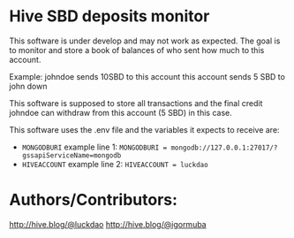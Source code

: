 # Hive SBD deposits monitor

This software is under develop and may not work as expected.
The goal is to monitor and store a book of balances of who sent how much to this account.

Example:
johndoe sends 10SBD to this account
this account sends 5 SBD to john down

This software is supposed to store all transactions and the final credit johndoe can withdraw from this account (5 SBD) in this case.

This software uses the .env file and the variables it expects to receive are:

- `MONGODBURI` example line 1: `MONGODBURI = mongodb://127.0.0.1:27017/?gssapiServiceName=mongodb`
- `HIVEACCOUNT` example line 2: `HIVEACCOUNT = luckdao`

# Authors/Contributors:

http://hive.blog/@luckdao
http://hive.blog/@igormuba
